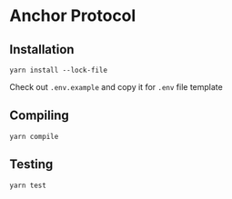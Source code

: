 Anchor Protocol
=================

Installation
------------
    yarn install --lock-file

Check out `.env.example` and copy it for `.env` file template

Compiling
------------
    yarn compile


Testing
-------

    yarn test
